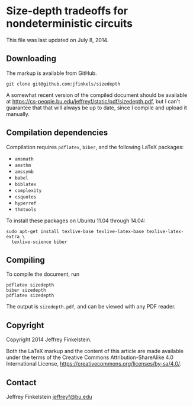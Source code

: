 # Size-depth tradeoffs for nondeterministic circuits #

This file was last updated on July 8, 2014.

## Downloading ##

The markup is available from GitHub.

    git clone git@github.com:jfinkels/sizedepth

A somewhat recent version of the compiled document should be available at
https://cs-people.bu.edu/jeffreyf/static/pdf/sizedepth.pdf, but I can't
guarantee that that will always be up to date, since I compile and upload it
manually.

## Compilation dependencies ##

Compilation requires `pdflatex`, `biber`, and the following LaTeX packages:

* `amsmath`
* `amsthm`
* `amssymb`
* `babel`
* `biblatex`
* `complexity`
* `csquotes`
* `hyperref`
* `thmtools`

To install these packages on Ubuntu 11.04 through 14.04:

    sudo apt-get install texlive-base texlive-latex-base texlive-latex-extra \
      texlive-science biber

## Compiling ##

To compile the document, run

    pdflatex sizedepth
    biber sizedepth
    pdflatex sizedepth

The output is `sizedepth.pdf`, and can be viewed with any PDF reader.

## Copyright ##

Copyright 2014 Jeffrey Finkelstein.

Both the LaTeX markup and the content of this article are made available under
the terms of the Creative Commons Attribution-ShareAlike 4.0 International
License, https://creativecommons.org/licenses/by-sa/4.0/.

Contact
-------

Jeffrey Finkelstein <jeffreyf@bu.edu>
